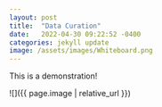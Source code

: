 ```yaml
---
layout: post
title:  "Data Curation"
date:   2022-04-30 09:22:52 -0400
categories: jekyll update
image: /assets/images/Whiteboard.png
---
```


This is a demonstration!

![]({{ page.image | relative_url }})

